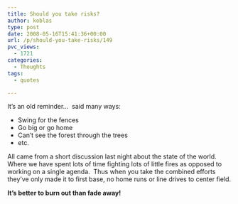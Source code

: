 ```yaml
---
title: Should you take risks?
author: koblas
type: post
date: 2008-05-16T15:41:36+00:00
url: /p/should-you-take-risks/149
pvc_views:
  - 1721
categories:
  - Thoughts
tags:
  - quotes

---
```

It&#8217;s an old reminder&#8230;&nbsp; said many ways:

  * Swing for the fences
  * Go big or go home&nbsp; 
  * Can&#8217;t see the forest through the trees
  * etc.

All came from a short discussion last night about the state of the world.&nbsp; Where we have spent lots of time fighting lots of little fires as opposed to working on a single agenda.&nbsp; Thus when you take the combined efforts they&#8217;ve only made it to first base, no home runs or line drives to center field.

**It&#8217;s better to burn out than fade away!**
